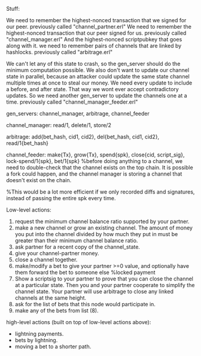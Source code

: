 Stuff:

We need to remember the highest-nonced transaction that we signed for our peer. previously called "channel_partner.erl"
We need to remember the highest-nonced transaction that our peer signed for us. previously called "channel_manager.erl" And the highest-nonced scriptpubkey that goes along with it.
we need to remember pairs of channels that are linked by hashlocks. previously called "arbitrage.erl"

We can't let any of this state to crash, so the gen_server should do the minimum computation possible.
We also don't want to update our channel state in parallel, because an attacker could update the same state channel multiple times at once to steal our money.
We need every update to include a before, and after state. That way we wont ever accept contradictory updates.
So we need another gen_server to update the channels one at a time. previously called "channel_manager_feeder.erl"

gen_servers:
channel_manager, arbitrage, channel_feeder

channel_manager:
read/1, delete/1, store/2

arbitrage:
add{bet_hash, cid1, cid2}, del{bet_hash, cid1, cid2}, read/1{bet_hash}

channel_feeder:
make{Tx}, grow{Tx}, spend{spk}, close{cid, script_sig}, lock-spend/1{spk}, bet/1{spk}
%before doing anything to a channel, we need to double-check that the channel exists on the top chain. It is possible a fork could happen, and the channel manager is storing a channel that doesn't exist on the chain.

%This would be a lot more efficient if we only recorded diffs and signatures, instead of passing the entire spk every time.

Low-level actions:

1) request the minimum channel balance ratio supported by your partner.
2) make a new channel or grow an existing channel. The amount of money you put into the channel divided by how much they put in must be greater than their minimum channel balance ratio.
3) ask partner for a recent copy of the channel_state.
4) give your channel-partner money.
5) close a channel together.
6) make/modify a bet to give your partner >=0 value, and optionally have them forward the bet to someone else %locked payment
7) Show a scriptsig to your partner to prove that you can close the channel at a particular state. Then you and your partner cooperate to simplify the channel state. Your partner will use arbitrage to close any linked channels at the same height.
8) ask for the list of bets that this node would participate in.
9) make any of the bets from list (8).

high-level actions (built on top of low-level actions above):

* lightning payments. 
* bets by lightning.
* moving a bet to a shorter path. 